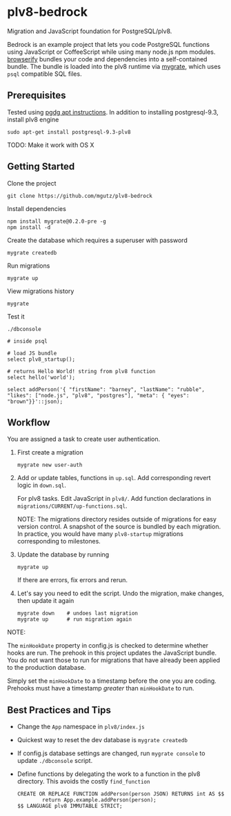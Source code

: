 # plv8-bedrock

Migration and JavaScript foundation for PostgreSQL/plv8.

Bedrock is an example project that lets you code PostgreSQL
functions using JavaScript or CoffeeScript while using many node.js npm modules.
[browserify](http://browserify.org/) bundles your code and dependencies into a
self-contained bundle. The bundle is loaded into the plv8 runtime via
[mygrate](https://github.com/mgutz/mygrate), which uses `psql` compatible SQL
files.

## Prerequisites

Tested using [pgdg apt instructions](https://wiki.postgresql.org/wiki/Apt).
In addition to installing postgresql-9.3, install plv8 engine

    sudo apt-get install postgresql-9.3-plv8

TODO: Make it work with OS X

## Getting Started

Clone the project

    git clone https://github.com/mgutz/plv8-bedrock

Install dependencies

    npm install mygrate@0.2.0-pre -g
    npm install -d

Create the database which requires a superuser with password

    mygrate createdb

Run migrations

    mygrate up

View migrations history

    mygrate

Test it

    ./dbconsole

    # inside psql

    # load JS bundle
    select plv8_startup();

    # returns Hello World! string from plv8 function
    select hello('world');

    select addPerson('{ "firstName": "barney", "lastName": "rubble", "likes": ["node.js", "plv8", "postgres"], "meta": { "eyes": "brown"}}'::json);


## Workflow

You are assigned a task to create user authentication.

1.  First create a migration

        mygrate new user-auth

2.  Add or update tables, functions in `up.sql`.  Add corresponding revert
    logic in `down.sql`.

    For plv8 tasks. Edit JavaScript in `plv8/`. Add function declarations
    in `migrations/CURRENT/up-functions.sql`.

    NOTE: The migrations directory resides outside of migrations
    for easy version control. A snapshot of the source is bundled
    by each migration. In practice, you would have many `plv8-startup` migrations
    corresponding to milestones.

3.  Update the database by running

        mygrate up

    If there are errors, fix errors and rerun.

4.  Let's say you need to edit the script. Undo the migration, make changes,
    then update it again

        mygrate down    # undoes last migration
        mygrate up      # run migration again

NOTE:

The `minHookDate` property in config.js is checked to determine whether
hooks are run. The prehook in this project updates the JavaScript bundle.
You do not want those to run for migrations that have already been applied
to the production database.

Simply set the `minHookDate` to a timestamp before the one you are
coding.  Prehooks must have a timestamp *greater* than `minHookDate`
to run.

## Best Practices and Tips

*   Change the `App` namespace in `plv8/index.js`

*   Quickest way to reset the dev database is `mygrate createdb`

*   If config.js database settings are changed, run `mygrate console` to
    update `./dbconsole` script.

*   Define functions by delegating the work to a function in the plv8
    directory. This avoids the costly `find_function`

        CREATE OR REPLACE FUNCTION addPerson(person JSON) RETURNS int AS $$
                return App.example.addPerson(person);
        $$ LANGUAGE plv8 IMMUTABLE STRICT;


